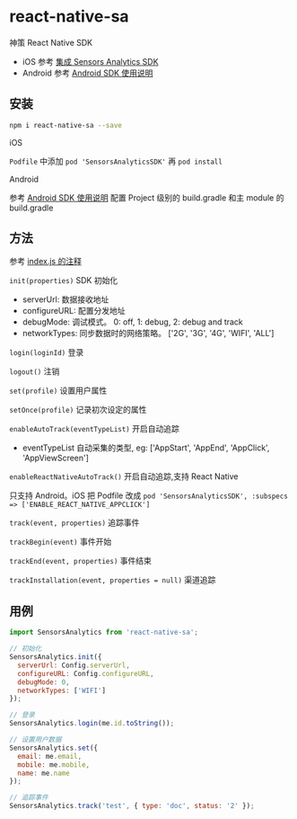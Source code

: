 # react-native-sa

神策 React Native SDK

* iOS 参考 [集成 Sensors Analytics SDK](https://www.sensorsdata.cn/manual/ios_sdk.html)
* Android 参考 [Android SDK 使用说明](https://www.sensorsdata.cn/manual/android_sdk.html)

## 安装

```sh
npm i react-native-sa --save
```

iOS

`Podfile` 中添加 `pod 'SensorsAnalyticsSDK'`
再 `pod install`

Android

参考 [Android SDK 使用说明](https://www.sensorsdata.cn/manual/android_sdk.html) 配置 Project 级别的 build.gradle 和主 module 的 build.gradle

## 方法

参考 [index.js 的注释](https://github.com/shimohq/react-native-sa/blob/master/index.js)

`init(properties)` SDK 初始化

* serverUrl: 数据接收地址
* configureURL: 配置分发地址
* debugMode: 调试模式。 0: off, 1: debug, 2: debug and track
* networkTypes: 同步数据时的网络策略。 ['2G', '3G', '4G', 'WIFI', 'ALL']

`login(loginId)` 登录

`logout()` 注销

`set(profile)` 设置用户属性

`setOnce(profile)` 记录初次设定的属性

`enableAutoTrack(eventTypeList)` 开启自动追踪

* eventTypeList 自动采集的类型, eg: ['AppStart', 'AppEnd', 'AppClick', 'AppViewScreen']

`enableReactNativeAutoTrack()` 开启自动追踪,支持 React Native

只支持 Android。iOS 把 Podfile 改成 `pod 'SensorsAnalyticsSDK', :subspecs => ['ENABLE_REACT_NATIVE_APPCLICK']`

`track(event, properties)` 追踪事件

`trackBegin(event)` 事件开始

`trackEnd(event, properties)` 事件结束

`trackInstallation(event, properties = null)` 渠道追踪


## 用例

```js
import SensorsAnalytics from 'react-native-sa';

// 初始化
SensorsAnalytics.init({
  serverUrl: Config.serverUrl,
  configureURL: Config.configureURL,
  debugMode: 0,
  networkTypes: ['WIFI']
});

// 登录
SensorsAnalytics.login(me.id.toString());

// 设置用户数据
SensorsAnalytics.set({
  email: me.email,
  mobile: me.mobile,
  name: me.name
});

// 追踪事件
SensorsAnalytics.track('test', { type: 'doc', status: '2' });
```
